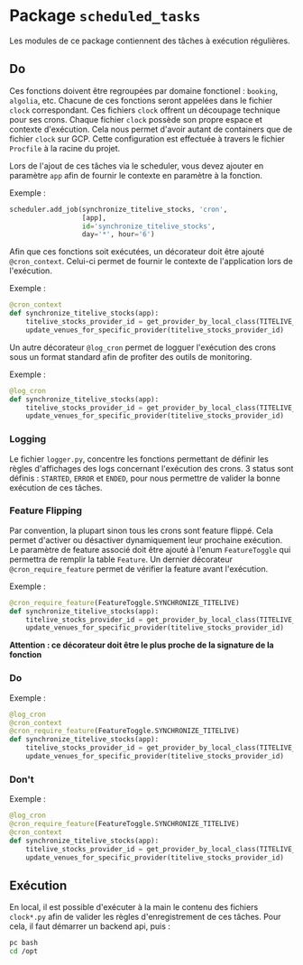 # Package `scheduled_tasks`

Les modules de ce package contiennent des tâches à exécution régulières.

## Do
Ces fonctions doivent être regroupées par domaine fonctionel : `booking`, `algolia`, etc.
Chacune de ces fonctions seront appelées dans le fichier `clock` correspondant.
Ces fichiers `clock` offrent un découpage technique pour ses crons. Chaque fichier `clock` possède son propre espace et contexte d'exécution.
Cela nous permet d'avoir autant de containers que de fichier `clock` sur GCP.
Cette configuration est effectuée à travers le fichier `Procfile` à la racine du projet.


Lors de l'ajout de ces tâches via le scheduler, vous devez ajouter en paramètre `app` afin de fournir le contexte en paramètre à la fonction.

Exemple :
```python
scheduler.add_job(synchronize_titelive_stocks, 'cron',
                  [app],
                  id='synchronize_titelive_stocks',
                  day='*', hour='6')
```


Afin que ces fonctions soit exécutées, un décorateur doit être ajouté `@cron_context`. Celui-ci permet de fournir
le contexte de l'application lors de l'exécution.

Exemple :
```python
@cron_context
def synchronize_titelive_stocks(app):
    titelive_stocks_provider_id = get_provider_by_local_class(TITELIVE_STOCKS_PROVIDER_NAME).id
    update_venues_for_specific_provider(titelive_stocks_provider_id)
```


Un autre décorateur `@log_cron` permet de logguer l'exécution des crons sous un format standard afin de profiter des outils de monitoring.

Exemple :
```python
@log_cron
def synchronize_titelive_stocks(app):
    titelive_stocks_provider_id = get_provider_by_local_class(TITELIVE_STOCKS_PROVIDER_NAME).id
    update_venues_for_specific_provider(titelive_stocks_provider_id)
```

### Logging

Le fichier `logger.py`, concentre les fonctions permettant de définir les règles d'affichages des logs concernant l'exécution des crons.
3 status sont définis : `STARTED`, `ERROR` et `ENDED`, pour nous permettre de valider la bonne exécution de ces tâches.


### Feature Flipping
Par convention, la plupart sinon tous les crons sont feature flippé. Cela permet d'activer ou désactiver dynamiquement leur prochaine exécution.
Le paramètre de feature associé doit être ajouté à l'enum `FeatureToggle` qui permettra de remplir la table `Feature`.
Un dernier décorateur `@cron_require_feature` permet de vérifier la feature avant l'exécution.

Exemple :
```python
@cron_require_feature(FeatureToggle.SYNCHRONIZE_TITELIVE)
def synchronize_titelive_stocks(app):
    titelive_stocks_provider_id = get_provider_by_local_class(TITELIVE_STOCKS_PROVIDER_NAME).id
    update_venues_for_specific_provider(titelive_stocks_provider_id)
```

**Attention : ce décorateur doit être le plus proche de la signature de la fonction**

### Do

Exemple :
```python
@log_cron
@cron_context
@cron_require_feature(FeatureToggle.SYNCHRONIZE_TITELIVE)
def synchronize_titelive_stocks(app):
    titelive_stocks_provider_id = get_provider_by_local_class(TITELIVE_STOCKS_PROVIDER_NAME).id
    update_venues_for_specific_provider(titelive_stocks_provider_id)
```

### Don't

Exemple :
```python
@log_cron
@cron_require_feature(FeatureToggle.SYNCHRONIZE_TITELIVE)
@cron_context
def synchronize_titelive_stocks(app):
    titelive_stocks_provider_id = get_provider_by_local_class(TITELIVE_STOCKS_PROVIDER_NAME).id
    update_venues_for_specific_provider(titelive_stocks_provider_id)
```


## Exécution

En local, il est possible d'exécuter à la main le contenu des fichiers `clock*.py` afin de valider les règles d'enregistrement de ces tâches.
Pour cela, il faut démarrer un backend api, puis :

```bash
pc bash
cd /opt
```
